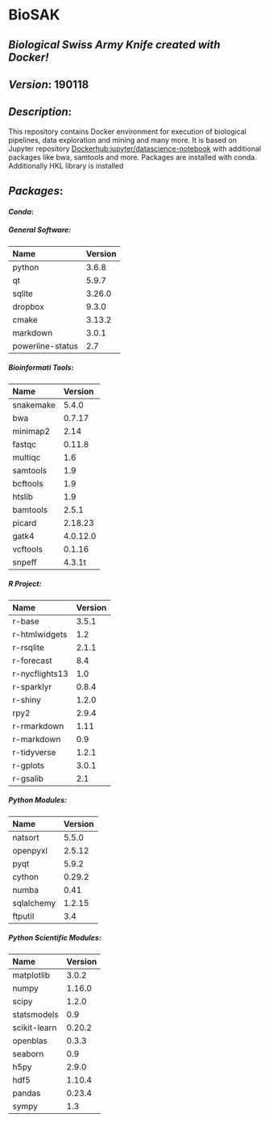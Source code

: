# BioSAK
## _Biological Swiss Army Knife created with Docker!_

## _Version_: 190118

## _Description_:

This repository contains Docker environment for execution of biological
    pipelines, data exploration and mining and many more. It is based on Jupyter
    repository [Dockerhub:jupyter/datascience-notebook](https://hub.docker.com/r/jupyter/datascience-notebook/)
    with additional packages like bwa, samtools and more. Packages are installed with conda.
    Additionally HKL library is installed

## _Packages_:

#### _Conda_:
##### _General Software_:
|      Name      |     Version     |
|:---------------|:----------------|
|python|3.6.8
|qt|5.9.7
|sqlite|3.26.0
|dropbox|9.3.0
|cmake|3.13.2
|markdown|3.0.1
|powerline-status|2.7

##### _Bioinformati Tools_:
|      Name      |     Version     |
|:---------------|:----------------|
|snakemake|5.4.0
|bwa|0.7.17
|minimap2|2.14
|fastqc|0.11.8
|multiqc|1.6
|samtools|1.9
|bcftools|1.9
|htslib|1.9
|bamtools|2.5.1
|picard|2.18.23
|gatk4|4.0.12.0
|vcftools|0.1.16
|snpeff|4.3.1t

##### _R Project_:
|      Name      |     Version     |
|:---------------|:----------------|
|r-base|3.5.1
|r-htmlwidgets|1.2
|r-rsqlite|2.1.1
|r-forecast|8.4
|r-nycflights13|1.0
|r-sparklyr|0.8.4
|r-shiny|1.2.0
|rpy2|2.9.4
|r-rmarkdown|1.11
|r-markdown|0.9
|r-tidyverse|1.2.1
|r-gplots|3.0.1
|r-gsalib|2.1

##### _Python Modules_:
|      Name      |     Version     |
|:---------------|:----------------|
|natsort|5.5.0
|openpyxl|2.5.12
|pyqt|5.9.2
|cython|0.29.2
|numba|0.41
|sqlalchemy|1.2.15
|ftputil|3.4

##### _Python Scientific Modules_:
|      Name      |     Version     |
|:---------------|:----------------|
|matplotlib|3.0.2
|numpy|1.16.0
|scipy|1.2.0
|statsmodels|0.9
|scikit-learn|0.20.2
|openblas|0.3.3
|seaborn|0.9
|h5py|2.9.0
|hdf5|1.10.4
|pandas|0.23.4
|sympy|1.3

